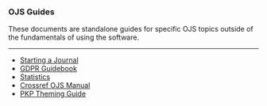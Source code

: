 
### OJS Guides

These documents are standalone guides for specific OJS topics outside of the fundamentals of using the software.

---

- [Starting a Journal](starting-a-journal/)
- [GDPR  Guidebook](gdpr/gdpr-pkp-guide.pdf)
- [Statistics](admin-guide/en/statistics)
- [Crossref OJS Manual](crossref-ojs-manual/en/)
- [PKP Theming Guide](/pkp-theming-guide/)
<!--- [Getting Found, Staying Found](/getting-found-staying-found/en/)-->
